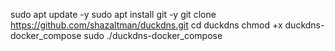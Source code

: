 sudo apt update -y
sudo apt install git -y
git clone https://github.com/shazaltman/duckdns.git
cd duckdns
chmod +x duckdns-docker_compose
sudo ./duckdns-docker_compose
